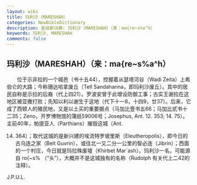 ```yaml
---
layout: wiki
title: 玛利沙（MARESHAH）
categories: NewBibleDictionary
description: 圣经新词典: 玛利沙（MARESHAH）（来：ma{re~s%a^h）
keywords: 玛利沙, MARESHAH
comments: false
---
```


## 玛利沙（MARESHAH）（来：ma{re~s%a^h）

　　位于示非拉的一个城邑（书十五44），控握着从瑟塔河谷（Wadi Zeita）上希伯仑的大路；今称珊达哈拿废丘（Tell Sandahanna，即玛利沙废丘）。其中的居民自称是示拉的后裔（代上四21）。罗波安曾于此增设防御工事；古实王谢拉在这地区被亚撒打败；先知以利以谢生于这地（代下十一8，十四9，廿37）。后来，它成了西顿人的殖民地，又是以土买的重要据点（马加比壹书五66；马加比贰书十二35；Zeno，开罗博物馆的蒲纸59006号；Josephus, Ant. 12. 353; 14. 75）。主前40年，帕提亚人（Parthians）摧毁这城（Ant.

14. 364）；取代这城的是新兴建的埃流特罗坡里斯（Eleutheropolis），即今日的古乌连之家（Beit Guvrin），或往北一又二分一公里的智必连（Jibrin）；西面的一个村庄，今日就是玛拉殊废墟（Khirbet Mar`ash）。玛利沙一名，可能源自 ro{~s% （“头”），大概并不是这城独有的名称（Rudolph 有关代上二42的注释）。

J.P.U.L.











